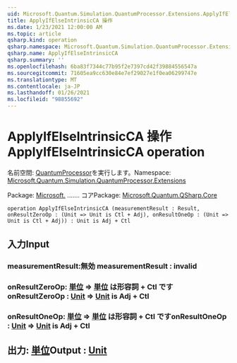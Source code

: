 ```yaml
---
uid: Microsoft.Quantum.Simulation.QuantumProcessor.Extensions.ApplyIfElseIntrinsicCA
title: ApplyIfElseIntrinsicCA 操作
ms.date: 1/23/2021 12:00:00 AM
ms.topic: article
qsharp.kind: operation
qsharp.namespace: Microsoft.Quantum.Simulation.QuantumProcessor.Extensions
qsharp.name: ApplyIfElseIntrinsicCA
qsharp.summary: ''
ms.openlocfilehash: 6ba83f7344c77b95f2e7397cd42f39884556547a
ms.sourcegitcommit: 71605ea9cc630e84e7ef29027e1f0ea06299747e
ms.translationtype: MT
ms.contentlocale: ja-JP
ms.lasthandoff: 01/26/2021
ms.locfileid: "98855692"
---
```

# <a name="applyifelseintrinsicca-operation"></a><span data-ttu-id="673b5-102">ApplyIfElseIntrinsicCA 操作</span><span class="sxs-lookup"><span data-stu-id="673b5-102">ApplyIfElseIntrinsicCA operation</span></span>

<span data-ttu-id="673b5-103">名前空間: [QuantumProcessor](xref:Microsoft.Quantum.Simulation.QuantumProcessor.Extensions)を実行します。</span><span class="sxs-lookup"><span data-stu-id="673b5-103">Namespace: [Microsoft.Quantum.Simulation.QuantumProcessor.Extensions](xref:Microsoft.Quantum.Simulation.QuantumProcessor.Extensions)</span></span>

<span data-ttu-id="673b5-104">Package: [Microsoft.](https://nuget.org/packages/Microsoft.Quantum.QSharp.Core) ....... コア</span><span class="sxs-lookup"><span data-stu-id="673b5-104">Package: [Microsoft.Quantum.QSharp.Core](https://nuget.org/packages/Microsoft.Quantum.QSharp.Core)</span></span>




```qsharp
operation ApplyIfElseIntrinsicCA (measurementResult : Result, onResultZeroOp : (Unit => Unit is Ctl + Adj), onResultOneOp : (Unit => Unit is Ctl + Adj)) : Unit is Adj + Ctl
```


## <a name="input"></a><span data-ttu-id="673b5-105">入力</span><span class="sxs-lookup"><span data-stu-id="673b5-105">Input</span></span>

### <a name="measurementresult--__invalidresult__"></a><span data-ttu-id="673b5-106">measurementResult:__無効 <Result>__</span><span class="sxs-lookup"><span data-stu-id="673b5-106">measurementResult : __invalid<Result>__</span></span>




### <a name="onresultzeroop--unit--unit--is-adj--ctl"></a><span data-ttu-id="673b5-107">onResultZeroOp: [単位](xref:microsoft.quantum.lang-ref.unit) => [単位](xref:microsoft.quantum.lang-ref.unit)  は形容詞 + Ctl です</span><span class="sxs-lookup"><span data-stu-id="673b5-107">onResultZeroOp : [Unit](xref:microsoft.quantum.lang-ref.unit) => [Unit](xref:microsoft.quantum.lang-ref.unit)  is Adj + Ctl</span></span>




### <a name="onresultoneop--unit--unit--is-adj--ctl"></a><span data-ttu-id="673b5-108">onResultOneOp: [単位](xref:microsoft.quantum.lang-ref.unit) => [単位](xref:microsoft.quantum.lang-ref.unit)  は形容詞 + Ctl です</span><span class="sxs-lookup"><span data-stu-id="673b5-108">onResultOneOp : [Unit](xref:microsoft.quantum.lang-ref.unit) => [Unit](xref:microsoft.quantum.lang-ref.unit)  is Adj + Ctl</span></span>





## <a name="output--unit"></a><span data-ttu-id="673b5-109">出力: [単位](xref:microsoft.quantum.lang-ref.unit)</span><span class="sxs-lookup"><span data-stu-id="673b5-109">Output : [Unit](xref:microsoft.quantum.lang-ref.unit)</span></span>

